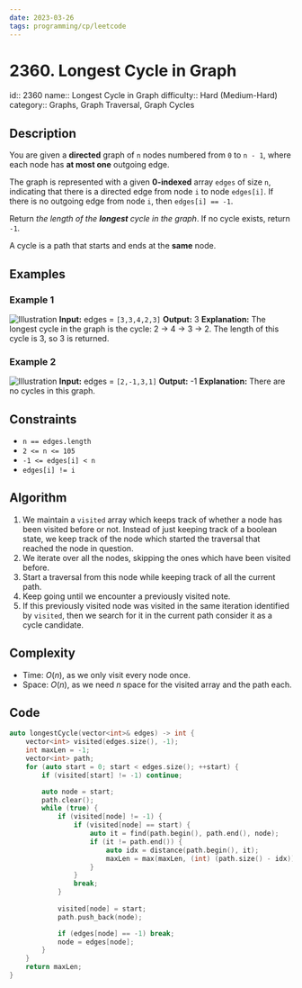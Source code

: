 ```yaml
---
date: 2023-03-26
tags: programming/cp/leetcode
---
```


# 2360. Longest Cycle in Graph 

id:: 2360
name:: Longest Cycle in Graph
difficulty:: Hard (Medium-Hard)
category:: Graphs, Graph Traversal, Graph Cycles

## Description
You are given a **directed** graph of `n` nodes numbered from `0` to `n - 1`, where each node has **at most one** outgoing edge.

The graph is represented with a given **0-indexed** array `edges` of size `n`, indicating that there is a directed edge from node `i` to node `edges[i]`. If there is no outgoing edge from node `i`, then `edges[i] == -1`.

Return _the length of the **longest** cycle in the graph_. If no cycle exists, return `-1`.

A cycle is a path that starts and ends at the **same** node.

## Examples
### Example 1
![Illustration](https://assets.leetcode.com/uploads/2022/06/08/graph4drawio-5.png)
**Input:** edges = `[3,3,4,2,3]`
**Output:** 3
**Explanation:** The longest cycle in the graph is the cycle: 2 -> 4 -> 3 -> 2.
The length of this cycle is 3, so 3 is returned.

### Example 2
![Illustration](https://assets.leetcode.com/uploads/2022/06/07/graph4drawio-1.png)
**Input:** edges = `[2,-1,3,1]`
**Output:** -1
**Explanation:** There are no cycles in this graph.

## Constraints
-   `n == edges.length`
-   `2 <= n <= 105`
-   `-1 <= edges[i] < n`
-   `edges[i] != i`

## Algorithm
1. We maintain a `visited` array which keeps track of whether a node has been visited before or not. Instead of just keeping track of a boolean state, we keep track of the node which started the traversal that reached the node in question.
2. We iterate over all the nodes, skipping the ones which have been visited before.
3. Start a traversal from this node while keeping track of all the current path. 
4. Keep going until we encounter a previously visited note. 
5. If this previously visited node was visited in the same iteration identified by `visited`, then we search for it in the current path consider it as a cycle candidate. 

## Complexity
- Time: $O(n)$, as we only visit every node once.
- Space: $O(n)$, as we need $n$ space for the visited array and the path each.

## Code
```cpp
auto longestCycle(vector<int>& edges) -> int {
	vector<int> visited(edges.size(), -1);
	int maxLen = -1;
	vector<int> path;
	for (auto start = 0; start < edges.size(); ++start) {
		if (visited[start] != -1) continue;

		auto node = start;
		path.clear();
		while (true) {
			if (visited[node] != -1) {
				if (visited[node] == start) {
					auto it = find(path.begin(), path.end(), node);
					if (it != path.end()) {
						auto idx = distance(path.begin(), it);
						maxLen = max(maxLen, (int) (path.size() - idx));
					}
				}
				break;
			}
			
			visited[node] = start;
			path.push_back(node);

			if (edges[node] == -1) break;
			node = edges[node];
		}
	}
	return maxLen;
}
```